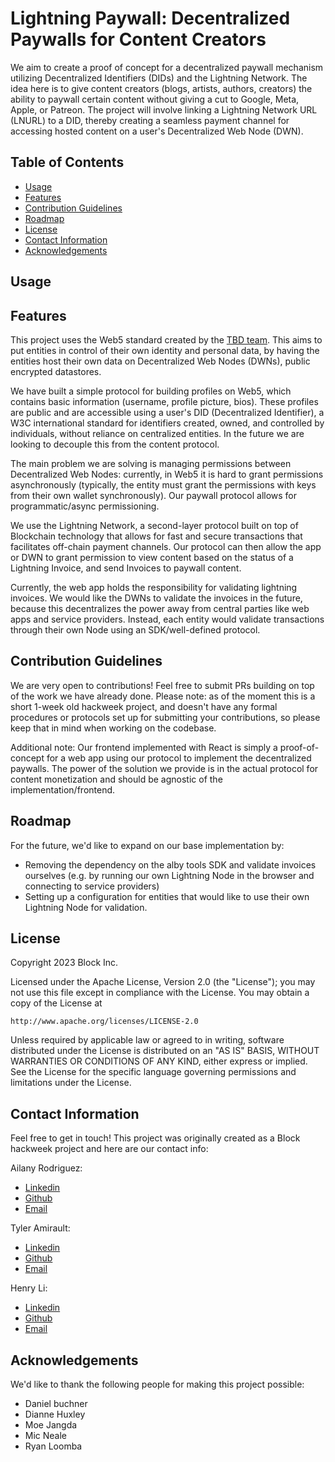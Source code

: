 # Lightning Paywall: Decentralized Paywalls for Content Creators

We aim to create a proof of concept for a decentralized paywall mechanism utilizing Decentralized Identifiers (DIDs) and the Lightning Network. The idea here is to give content creators (blogs, artists, authors, creators) the ability to paywall certain content without giving a cut to Google, Meta, Apple, or Patreon. The project will involve linking a Lightning Network URL (LNURL) to a DID, thereby creating a seamless payment channel for accessing hosted content on a user's Decentralized Web Node (DWN). 

## Table of Contents


- [Usage](#usage)
- [Features](#features)
- [Contribution Guidelines](#contribution-guidelines)
- [Roadmap](#roadmap)
- [License](#license)
- [Contact Information](#contact-information)
- [Acknowledgements](#acknowledgements)


## Usage


## Features


This project uses the Web5 standard created by the [TBD team](https://developer.tbd.website/projects/web5/). This aims to put entities in control of their own identity and personal data, by having the entities host their own data on Decentralized Web Nodes (DWNs), public encrypted datastores.

We have built a simple protocol for building profiles on Web5, which contains basic information (username, profile picture, bios). These profiles are public and are accessible using a user's DID (Decentralized Identifier), a W3C international standard for identifiers created, owned, and controlled by individuals, without reliance on centralized entities. In the future we are looking to decouple this from the content protocol. 

The main problem we are solving is managing permissions between Decentralized Web Nodes: currently, in Web5 it is hard to grant permissions asynchronously (typically, the entity must grant the permissions with keys from their own wallet synchronously). Our paywall protocol allows for programmatic/async permissioning.

We use the Lightning Network, a second-layer protocol built on top of Blockchain technology that allows for fast and secure transactions that facilitates off-chain payment channels. Our protocol can then allow the app or DWN to grant permission to view content based on the status of a Lightning Invoice, and send Invoices to paywall content.

Currently, the web app holds the responsibility for validating lightning invoices. We would like the DWNs to validate the invoices in the future, because this decentralizes the power away from central parties like web apps and service providers. Instead, each entity would validate transactions through their own Node using an SDK/well-defined protocol.


## Contribution Guidelines


We are very open to contributions! Feel free to submit PRs building on top of the work we have already done. Please note: as of the moment this is a short 1-week old hackweek project, and doesn't have any formal procedures or protocols set up for submitting your contributions, so please keep that in mind when working on the codebase.

Additional note: Our frontend implemented with React is simply a proof-of-concept for a web app using our protocol to implement the decentralized paywalls. The power of the solution we provide is in the actual protocol for content monetization and should be agnostic of the implementation/frontend.


## Roadmap


For the future, we'd like to expand on our base implementation by:

- Removing the dependency on the alby tools SDK and validate invoices ourselves (e.g. by running our own Lightning Node in the browser and connecting to service providers)
- Setting up a configuration for entities that would like to use their own Lightning Node for validation.


## License


Copyright 2023 Block Inc.
 
Licensed under the Apache License, Version 2.0 (the "License");
you may not use this file except in compliance with the License.
You may obtain a copy of the License at
 
    http://www.apache.org/licenses/LICENSE-2.0
 
Unless required by applicable law or agreed to in writing, software
distributed under the License is distributed on an "AS IS" BASIS,
WITHOUT WARRANTIES OR CONDITIONS OF ANY KIND, either express or implied.
See the License for the specific language governing permissions and
limitations under the License.


## Contact Information

Feel free to get in touch! This project was originally created as a Block hackweek project and here are our contact info:

Ailany Rodriguez:
- [Linkedin](https://www.linkedin.com/in/ailany-rodriguez/)
- [Github](https://github.com/ai-lany)
- [Email](ailany@squareup.com)

Tyler Amirault:
- [Linkedin](https://www.linkedin.com/in/tyleramirault/)
- [Github](https://github.com/tylerami)
- [Email](tyleramirault@squareup.com)

Henry Li:
- [Linkedin](https://www.linkedin.com/in/henry-li-219a511b8/)
- [Github](https://github.com/yellowdragoon)
- [Email](henryli@squareup.com)


## Acknowledgements


We'd like to thank the following people for making this project possible:

- Daniel buchner
- Dianne Huxley
- Moe Jangda 
- Mic Neale 
- Ryan Loomba